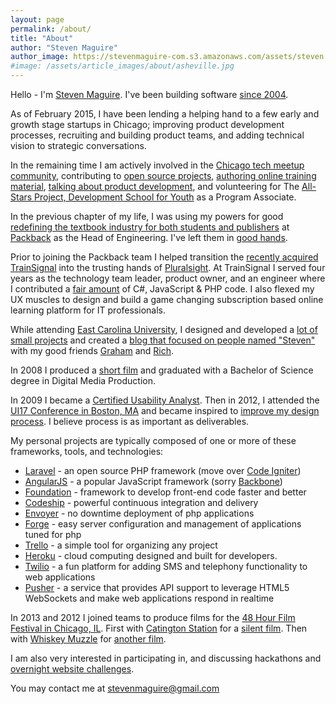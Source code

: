 ```yaml
---
layout: page
permalink: /about/
title: "About"
author: "Steven Maguire"
author_image: https://stevenmaguire-com.s3.amazonaws.com/assets/steven.png
#image: /assets/article_images/about/asheville.jpg
---
```


Hello - I'm [Steven Maguire](http://twitter.com/StevenMaguire). I've been building software [since 2004](http://www.linkedin.com/in/stevenmaguire).

As of February 2015, I have been lending a helping hand to a few early and growth stage startups in Chicago; improving product development processes, recruiting and building product teams, and adding technical vision to strategic conversations.

In the remaining time I am actively involved in the [Chicago tech meetup community](http://www.meetup.com/members/40042402/), contributing to [open source projects](https://github.com/stevenmaguire), [authoring online training material](http://www.pluralsight.com/author/steven-maguire), [talking about product development](https://www.phproundtable.com/episode/part-1-turning-an-idea-into-code-for-production), and volunteering for The [All-Stars Project, Development School for Youth](http://allstars.org/dsy/) as a Program Associate.

In the previous chapter of my life, I was using my powers for good [redefining the textbook industry for both students and publishers](http://www.builtinchicago.org/blog/how-i-am-using-technology-disrupt-education-industry) at [Packback](http://www.packbackbooks.com/) as the Head of Engineering. I've left them in [good hands](http://www.karllhughes.com/2015/packback-engineering/).

Prior to joining the Packback team I helped transition the [recently acquired TrainSignal](http://www.builtinchicago.org/blog/it-educator-trainsignal-acquired-pluralsight-eight-figure-deal) into the trusting hands of [Pluralsight](http://pluralsight.com). At TrainSignal I served four years as the technology team leader, product owner, and an engineer where I contributed a [fair amount](http://github.com/stevenmaguire) of C#, JavaScript & PHP code. I also flexed my UX muscles to design and build a game changing subscription based online learning platform for IT professionals.

While attending [East Carolina University](http://www.ecu.edu/), I designed and developed a [lot of small projects](http://stevenmaguire.com/portfolio) and created a [blog that focused on people named "Steven"](http://www.axisofstevil.com/) with my good friends [Graham](http://twitter.com/chiatar) and [Rich](http://twitter.com/BreakfastDuck).

In 2008 I produced a [short film](http://vimeo.com/802365) and graduated with a Bachelor of Science degree in Digital Media Production.

In 2009 I became a [Certified Usability Analyst](http://www.humanfactors.com/certification/CUA.asp). Then in 2012, I attended the [UI17 Conference in Boston, MA](http://www.uie.com/events/uiconf/2012/) and became inspired to [improve my design process](http://www.discussingdesign.com/). I believe process is as important as deliverables.

My personal projects are typically composed of one or more of these frameworks, tools, and technologies:

- [Laravel](http://laravel.com/docs) - an open source PHP framework (move over [Code Igniter](http://ellislab.com/codeigniter))
- [AngularJS](https://angularjs.org) - a popular JavaScript framework (sorry [Backbone](http://backbonejs.org/))
- [Foundation](http://foundation.zurb.com/) - framework to develop front-end code faster and better
- [Codeship](http://codeship.io) - powerful continuous integration and delivery
- [Envoyer](http://envoyer.io) - no downtime deployment of php applications
- [Forge](http://forge.laravel.com) - easy server configuration and management of applications tuned for php
- [Trello](http://trello.com) - a simple tool for organizing any project
- [Heroku](http://heroku.com) - cloud computing designed and built for developers.
- [Twilio](http://twilio.com) - a fun platform for adding SMS and telephony functionality to web applications
- [Pusher](http://pusher.com) - a service that provides API support to leverage HTML5 WebSockets and make web applications respond in realtime

In 2013 and 2012 I joined teams to produce films for the [48 Hour Film Festival in Chicago, IL](http://www.48hourfilm.com/). First with [Catington Station](http://catingtonstation.com/) for a [silent film](http://vimeo.com/48369036). Then with [Whiskey Muzzle](http://whiskeymuzzle.com) for [another film](http://vimeo.com/72493425).

I am also very interested in participating in, and discussing hackathons and [overnight website challenges](http://www.trainsignal.org/building-a-website-from-scratch-in-24-hours).

You may contact me at [&#115;&#116;&#101;&#118;&#101;&#110;&#109;&#097;&#103;&#117;&#105;&#114;&#101;&#064;&#103;&#109;&#097;&#105;&#108;&#046;&#099;&#111;&#109;](&#109;&#097;&#105;&#108;&#116;&#111;:&#115;&#116;&#101;&#118;&#101;&#110;&#109;&#097;&#103;&#117;&#105;&#114;&#101;&#064;&#103;&#109;&#097;&#105;&#108;&#046;&#099;&#111;&#109;)

